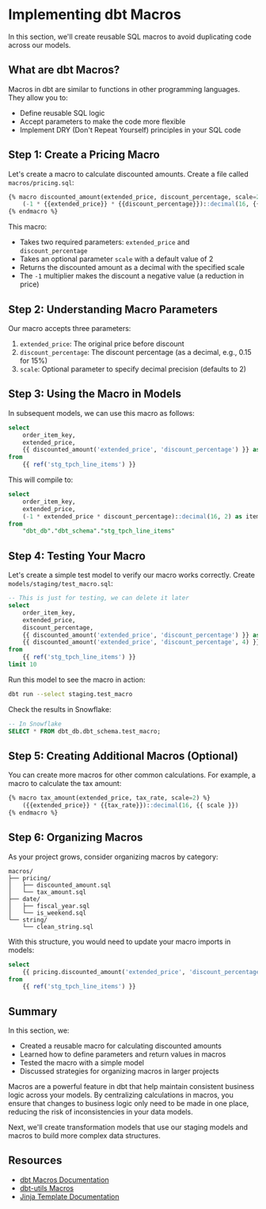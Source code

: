 # Implementing dbt Macros

In this section, we'll create reusable SQL macros to avoid duplicating code across our models.

## What are dbt Macros?

Macros in dbt are similar to functions in other programming languages. They allow you to:
- Define reusable SQL logic
- Accept parameters to make the code more flexible
- Implement DRY (Don't Repeat Yourself) principles in your SQL code

## Step 1: Create a Pricing Macro

Let's create a macro to calculate discounted amounts. Create a file called `macros/pricing.sql`:

```sql
{% macro discounted_amount(extended_price, discount_percentage, scale=2) %}
    (-1 * {{extended_price}} * {{discount_percentage}})::decimal(16, {{ scale }})
{% endmacro %}
```

This macro:
- Takes two required parameters: `extended_price` and `discount_percentage`
- Takes an optional parameter `scale` with a default value of 2
- Returns the discounted amount as a decimal with the specified scale
- The `-1` multiplier makes the discount a negative value (a reduction in price)

## Step 2: Understanding Macro Parameters

Our macro accepts three parameters:
1. `extended_price`: The original price before discount
2. `discount_percentage`: The discount percentage (as a decimal, e.g., 0.15 for 15%)
3. `scale`: Optional parameter to specify decimal precision (defaults to 2)

## Step 3: Using the Macro in Models

In subsequent models, we can use this macro as follows:

```sql
select
    order_item_key,
    extended_price,
    {{ discounted_amount('extended_price', 'discount_percentage') }} as item_discount_amount
from
    {{ ref('stg_tpch_line_items') }}
```

This will compile to:

```sql
select
    order_item_key,
    extended_price,
    (-1 * extended_price * discount_percentage)::decimal(16, 2) as item_discount_amount
from
    "dbt_db"."dbt_schema"."stg_tpch_line_items"
```

## Step 4: Testing Your Macro

Let's create a simple test model to verify our macro works correctly. Create `models/staging/test_macro.sql`:

```sql
-- This is just for testing, we can delete it later
select
    order_item_key,
    extended_price,
    discount_percentage,
    {{ discounted_amount('extended_price', 'discount_percentage') }} as item_discount_amount,
    {{ discounted_amount('extended_price', 'discount_percentage', 4) }} as item_discount_amount_4dp
from
    {{ ref('stg_tpch_line_items') }}
limit 10
```

Run this model to see the macro in action:

```bash
dbt run --select staging.test_macro
```

Check the results in Snowflake:

```sql
-- In Snowflake
SELECT * FROM dbt_db.dbt_schema.test_macro;
```

## Step 5: Creating Additional Macros (Optional)

You can create more macros for other common calculations. For example, a macro to calculate the tax amount:

```sql
{% macro tax_amount(extended_price, tax_rate, scale=2) %}
    ({{extended_price}} * {{tax_rate}})::decimal(16, {{ scale }})
{% endmacro %}
```

## Step 6: Organizing Macros

As your project grows, consider organizing macros by category:

```
macros/
├── pricing/
│   ├── discounted_amount.sql
│   └── tax_amount.sql
├── date/
│   ├── fiscal_year.sql
│   └── is_weekend.sql
└── string/
    └── clean_string.sql
```

With this structure, you would need to update your macro imports in models:

```sql
select
    {{ pricing.discounted_amount('extended_price', 'discount_percentage') }} as discount
from
    {{ ref('stg_tpch_line_items') }}
```

## Summary

In this section, we:
- Created a reusable macro for calculating discounted amounts
- Learned how to define parameters and return values in macros
- Tested the macro with a simple model
- Discussed strategies for organizing macros in larger projects

Macros are a powerful feature in dbt that help maintain consistent business logic across your models. By centralizing calculations in macros, you ensure that changes to business logic only need to be made in one place, reducing the risk of inconsistencies in your data models.

Next, we'll create transformation models that use our staging models and macros to build more complex data structures.

## Resources

- [dbt Macros Documentation](https://docs.getdbt.com/docs/building-a-dbt-project/jinja-macros)
- [dbt-utils Macros](https://github.com/dbt-labs/dbt-utils/tree/main/macros)
- [Jinja Template Documentation](https://jinja.palletsprojects.com/en/3.0.x/templates/)
